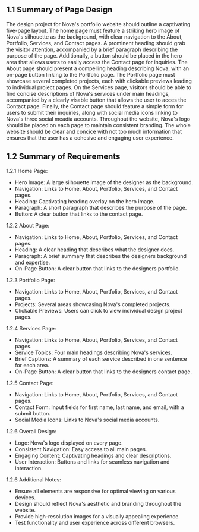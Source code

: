 1.1 Summary of Page Design
------------------------------------

The design project for Nova's portfolio website should outline a captivating five-page layout. The home page must feature a striking hero image of Nova's silhouette as the background, with clear navigation to the About, Portfolio, Services, and Contact pages. A prominent heading should grab the visitor attention, accompanied by a brief paragraph describing the purpose of the page. Additionally, a button should be placed in the hero area that allows users to easily access the Contact page for inquiries. The About page should present a compelling heading describing Nova, with an on-page button linking to the Portfolio page. The Portfolio page must showcase several completed projects, each with clickable previews leading to individual project pages. On the Services page, visitors should be able to find concise descriptions of Nova's services under main headings, accompanied by a clearly visable button that allows the user to acces the Contact page. Finally, the Contact page should feature a simple form for users to submit their inquiries, along with social media icons linking to Nova's three social meadia accounts. Throughout the website, Nova's logo should be placed on each page to maintain consistent branding. The whole website should be clear and concice with not too much information that ensures that the user has a cohesive and engaging user experience.


1.2 Summary of Requirements
------------------------------------

1.2.1 Home Page:

- Hero Image: A large silhouette image of the designer as the background.
- Navigation: Links to Home, About, Portfolio, Services, and Contact pages.
- Heading: Captivating heading overlay on the hero image.
- Paragraph: A short paragraph that describes the purpose of the page.
- Button: A clear button that links to the contact page.

1.2.2 About Page:

- Navigation: Links to Home, About, Portfolio, Services, and Contact pages.
- Heading: A clear heading that describes what the designer does.
- Paragraph: A brief summary that describes the designers background and expertise.
- On-Page Button: A clear button that links to the designers portfolio.

1.2.3 Portfolio Page:

- Navigation: Links to Home, About, Portfolio, Services, and Contact pages.
- Projects: Several areas showcasing Nova's completed projects.
- Clickable Previews: Users can click to view individual design project pages.

1.2.4 Services Page:

- Navigation: Links to Home, About, Portfolio, Services, and Contact pages.
- Service Topics: Four main headings describing Nova's services.
- Brief Captions: A summary of each service described in one sentence for each area.
- On-Page Button: A clear button that links to the designers contact page.

1.2.5 Contact Page:

- Navigation: Links to Home, About, Portfolio, Services, and Contact pages.
- Contact Form: Input fields for first name, last name, and email, with a submit button.
- Social Media Icons: Links to Nova's social media accounts.

1.2.6 Overall Design:

- Logo: Nova's logo displayed on every page.
- Consistent Navigation: Easy access to all main pages.
- Engaging Content: Captivating headings and clear descriptions.
- User Interaction: Buttons and links for seamless navigation and interaction.

1.2.6 Additional Notes:

- Ensure all elements are responsive for optimal viewing on various devices.
- Design should reflect Nova's aesthetic and branding throughout the website.
- Provide high-resolution images for a visually appealing experience.
- Test functionality and user experience across different browsers.
